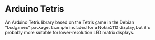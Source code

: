 Arduino Tetris
==============

An Arduino Tetris library based on the Tetris game in the Debian "bsdgames" package.
Example included for a Nokia5110 display, but it's probably more suitable for lower-resolution LED matrix displays.

